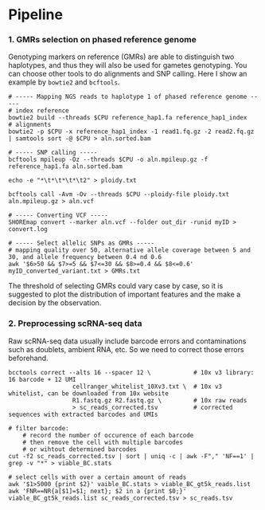 # Pipeline
### 1. GMRs selection on phased reference genome
Genotyping markers on reference (GMRs) are able to distinguish two haplotypes, and thus they will also be used for gametes genotyping. You can choose other tools to do alignments and SNP calling. Here I show an example by `bowtie2` and `bcftools`.
```
# ----- Mapping NGS reads to haplotype 1 of phased reference genome -----
# index reference
bowtie2 build --threads $CPU reference_hap1.fa reference_hap1_index
# alignments
bowtie2 -p $CPU -x reference_hap1_index -1 read1.fq.gz -2 read2.fq.gz | samtools sort -@ $CPU > aln.sorted.bam

# ----- SNP calling -----
bcftools mpileup -Oz --threads $CPU -o aln.mpileup.gz -f reference_hap1.fa aln.sorted.bam

echo -e "*\t*\t*\t*\t2" > ploidy.txt

bcftools call -Avm -Ov --threads $CPU --ploidy-file ploidy.txt aln.mpileup.gz > aln.vcf

# ----- Converting VCF -----
SHOREmap convert --marker aln.vcf --folder out_dir -runid myID > convert.log

# ----- Select allelic SNPs as GMRs -----
# mapping quality over 50, alternative allele coverage between 5 and 30, and allele frequency between 0.4 nd 0.6
awk '$6>50 && $7>=5 && $7<=30 && $8>=0.4 && $8<=0.6' myID_converted_variant.txt > GMRs.txt
```
The threshold of selecting GMRs could vary case by case, so it is suggested to plot the distribution of important features and the make a decision by the observation.

### 2. Preprocessing scRNA-seq data
Raw scRNA-seq data usually include barcode errors and contaminations such as doublets, ambient RNA, etc. So we need to correct those errors beforehand.
```
bcctools correct --alts 16 --spacer 12 \            # 10x v3 library: 16 barcode + 12 UMI
                  cellranger_whitelist_10Xv3.txt \  # 10x v3 whitelist, can be downloaded from 10x website
                  R1.fastq.gz R2.fastq.gz \         # 10x raw reads
                  > sc_reads_corrected.tsv          # corrected sequences with extracted barcodes and UMIs

# filter barcode:
    # record the number of occurence of each barcode
    # then remove the cell with multiple barcodes
    # or wihtout determined barcodes
cut -f2 sc_reads_corrected.tsv | sort | uniq -c | awk -F"," 'NF==1' | grep -v "*" > viable_BC.stats    

# select cells with over a certain amount of reads
awk '$1>5000 {print $2}' vaible_BC.stats > viable_BC_gt5k_reads.list
awk 'FNR==NR{a[$1]=$1; next}; $2 in a {print $0;}' viable_BC_gt5k_reads.list sc_reads_corrected.tsv > sc_reads.tsv
```
